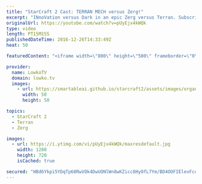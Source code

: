 ```yaml
---
title: "StarCraft 2 Cast: TERRAN MECH versus Zerg!"
excerpt: "INnoVation versus Dark in an epic Zerg versus Terran. Subscribe for more videos: http://lowko.tv/youtube More StarCraft 2 casts: https://goo.gl/RZRyOs  In this match INnoVation decides to play Mech. This means that he bases his army around Factory units such as early game Hellions, Hellbats and Cyclones"
originalUrl: https://youtube.com/watch?v=pUyEjx4kWQk
type: video
length: PT15M15S
publishedDateTime: 2016-12-26T14:33:49Z
heat: 50

featuredContent: "<iframe width=\"800\" height=\"500\" frameborder=\"0\" src=\"https://www.youtube.com/embed/pUyEjx4kWQk\" allow=\"accelerometer; autoplay; encrypted-media; gyroscope; picture-in-picture\" allowfullscreen></iframe>"

provider:
  name: LowkoTV
  domain: lowko.tv
  images:
    - url: https://smartableai.github.io/starcraft2/assets/images/organizations/lowko.tv-50x50.jpg
      width: 50
      height: 50

topics:
  - StarCraft 2
  - Terran
  - Zerg

images:
  - url: https://i.ytimg.com/vi/pUyEjx4kWQk/maxresdefault.jpg
    width: 1280
    height: 720
    isCached: true

secured: "HBd6Ykpi5YDqTp60RwVOk4DwUONlWn8wKZicc8HyOfL7Ym/BD4OOFIElevFcourxVhlkj/eyoZHguCJME/kiUFeoVERKLWZrD1JWq8BM7xSMxlOZtwMHhblxcKGn46/y0fmrd/qsi3jnoxRyZNHCPTNl79j4teWugBez19/2mp/FhbMHsW75qXpt+sbSUCpthR66+Ab9ws69/pR1c23EnvXdD8UlVmoTNwIIblkpaVgFdMN/SKNEnUT9at9o5pNjo/QD9nYRLB/LWhARX6rGvhzlY+Xj0FMAiyhzrDFleuJrgJ1WU5i0P8mRBA4PazFbCtOUuqRMgQgq+/xnb4Kgag1DFPS9wb+c3w1eK7iunfus2mfNpn6GbXN8lDAjPVlWjMCbaADeWgNt1XX7KAMzE8t+mFkNYnQyMynhXtn88wcBIyWl5y3E44Fo3zfWX+0B;ZjWd4yy8tL4q2inbbsmJug=="
---
```


